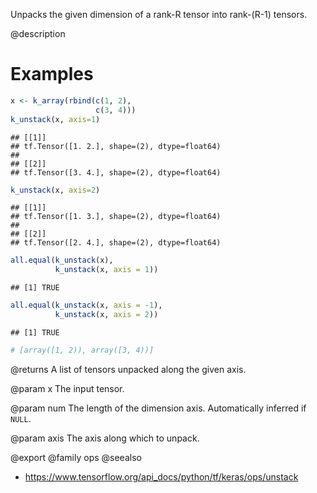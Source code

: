 Unpacks the given dimension of a rank-R tensor into rank-(R-1) tensors.

@description

# Examples

```r
x <- k_array(rbind(c(1, 2),
                   c(3, 4)))
k_unstack(x, axis=1)
```

```
## [[1]]
## tf.Tensor([1. 2.], shape=(2), dtype=float64)
##
## [[2]]
## tf.Tensor([3. 4.], shape=(2), dtype=float64)
```

```r
k_unstack(x, axis=2)
```

```
## [[1]]
## tf.Tensor([1. 3.], shape=(2), dtype=float64)
##
## [[2]]
## tf.Tensor([2. 4.], shape=(2), dtype=float64)
```



```r
all.equal(k_unstack(x),
          k_unstack(x, axis = 1))
```

```
## [1] TRUE
```

```r
all.equal(k_unstack(x, axis = -1),
          k_unstack(x, axis = 2))
```

```
## [1] TRUE
```

```r
# [array([1, 2)), array([3, 4))]
```

@returns
A list of tensors unpacked along the given axis.

@param x
The input tensor.

@param num
The length of the dimension axis. Automatically inferred
if `NULL`.

@param axis
The axis along which to unpack.

@export
@family ops
@seealso
+ <https://www.tensorflow.org/api_docs/python/tf/keras/ops/unstack>

